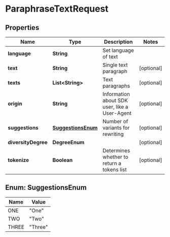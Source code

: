 

# ParaphraseTextRequest


## Properties

| Name | Type | Description | Notes |
|------------ | ------------- | ------------- | -------------|
|**language** | **String** | Set language of text |  |
|**text** | **String** | Single text paragraph |  [optional] |
|**texts** | **List&lt;String&gt;** | Text paragraphs |  [optional] |
|**origin** | **String** | Information about SDK user, like a User-Agent |  [optional] |
|**suggestions** | [**SuggestionsEnum**](#SuggestionsEnum) | Number of variants for rewriting |  [optional] |
|**diversityDegree** | **DegreeEnum** |  |  [optional] |
|**tokenize** | **Boolean** | Determines whether to return a tokens list |  [optional] |



## Enum: SuggestionsEnum

| Name | Value |
|---- | -----|
| ONE | &quot;One&quot; |
| TWO | &quot;Two&quot; |
| THREE | &quot;Three&quot; |



